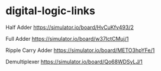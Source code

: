 # digital-logic-links

Half Adder
https://simulator.io/board/HvCuKfv493/2


Full Adder
https://simulator.io/board/w37IctCMuj/1


Ripple Carry Adder
https://simulator.io/board/METO3hpYFe/1


Demultiplexer
https://simulator.io/board/Qo68WDSyLJ/1
